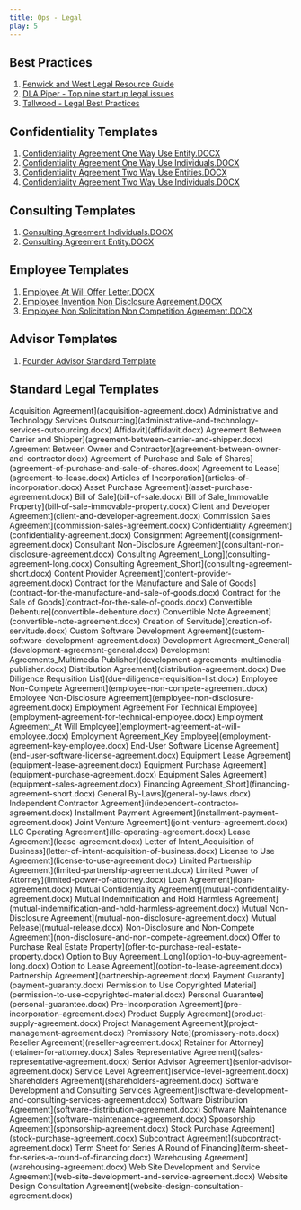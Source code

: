 ```yaml
---
title: Ops - Legal
play: 5
---
```


## Best Practices

  01. [Fenwick and West Legal Resource Guide](01-fenwick-and-west-legal-resource-guide.pdf)
  02. [DLA Piper - Top nine startup legal issues](02-dla-piper-top-nine-startup-legal-issues.pptx)
  03. [Tallwood - Legal Best Practices](03-tallwood-legal-best-practices.pdf)

## Confidentiality Templates

  01. [Confidentiality Agreement One Way Use Entity.DOCX](01-confidentiality-agreement-one-way-use-entity.docx)
  02. [Confidentiality Agreement One Way Use Individuals.DOCX](02-confidentiality-agreement-one-way-use-individuals.docx)
  03. [Confidentiality Agreement Two Way Use Entities.DOCX](03-confidentiality-agreement-two-way-use-entities.docx)
  04. [Confidentiality Agreement Two Way Use Individuals.DOCX](04-confidentiality-agreement-two-way-use-individuals.docx)

## Consulting Templates

  01. [Consulting Agreement Individuals.DOCX](01-consulting-agreement-individuals.docx)
  02. [Consulting Agreement Entity.DOCX](02-consulting-agreement-entity.docx)

## Employee Templates

  01. [Employee At Will Offer Letter.DOCX](01-employee-at-will-offer-letter.docx)
  02. [Employee Invention Non Disclosure Agreement.DOCX](02-employee-invention-non-disclosure-agreement.docx)
  03. [Employee Non Solicitation Non Competition Agreement.DOCX](03-employee-non-solicitation-non-competition-agreement.docx)

## Advisor Templates

  01. [Founder Advisor Standard Template](01-founder-advisor-standard-template.doc)

## Standard Legal Templates

 Acquisition Agreement](acquisition-agreement.docx)
 Administrative and Technology Services Outsourcing](administrative-and-technology-services-outsourcing.docx)
 Affidavit](affidavit.docx)
 Agreement Between Carrier and Shipper](agreement-between-carrier-and-shipper.docx)
 Agreement Between Owner and Contractor](agreement-between-owner-and-contractor.docx)
 Agreement of Purchase and Sale of Shares](agreement-of-purchase-and-sale-of-shares.docx)
 Agreement to Lease](agreement-to-lease.docx)
 Articles of Incorporation](articles-of-incorporation.docx)
 Asset Purchase Agreement](asset-purchase-agreement.docx)
 Bill of Sale](bill-of-sale.docx)
 Bill of Sale_Immovable Property](bill-of-sale-immovable-property.docx)
 Client and Developer Agreement](client-and-developer-agreement.docx)
 Commission Sales Agreement](commission-sales-agreement.docx)
 Confidentiality Agreement](confidentiality-agreement.docx)
 Consignment Agreement](consignment-agreement.docx)
 Consultant Non-Disclosure Agreement](consultant-non-disclosure-agreement.docx)
 Consulting Agreement_Long](consulting-agreement-long.docx)
 Consulting Agreement_Short](consulting-agreement-short.docx)
 Content Provider Agreement](content-provider-agreement.docx)
 Contract for the Manufacture and Sale of Goods](contract-for-the-manufacture-and-sale-of-goods.docx)
 Contract for the Sale of Goods](contract-for-the-sale-of-goods.docx)
 Convertible Debenture](convertible-debenture.docx)
 Convertible Note Agreement](convertible-note-agreement.docx)
 Creation of Servitude](creation-of-servitude.docx)
 Custom Software Development Agreement](custom-software-development-agreement.docx)
 Development Agreement_General](development-agreement-general.docx)
 Development Agreements_Multimedia Publisher](development-agreements-multimedia-publisher.docx)
 Distribution Agreement](distribution-agreement.docx)
 Due Diligence Requisition List](due-diligence-requisition-list.docx)
 Employee Non-Compete Agreement](employee-non-compete-agreement.docx)
 Employee Non-Disclosure Agreement](employee-non-disclosure-agreement.docx)
 Employment Agreement For Technical Employee](employment-agreement-for-technical-employee.docx)
 Employment Agreement_At Will Employee](employment-agreement-at-will-employee.docx)
 Employment Agreement_Key Employee](employment-agreement-key-employee.docx)
 End-User Software License Agreement](end-user-software-license-agreement.docx)
 Equipment Lease Agreement](equipment-lease-agreement.docx)
 Equipment Purchase Agreement](equipment-purchase-agreement.docx)
 Equipment Sales Agreement](equipment-sales-agreement.docx)
 Financing Agreement_Short](financing-agreement-short.docx)
 General By-Laws](general-by-laws.docx)
 Independent Contractor Agreement](independent-contractor-agreement.docx)
 Installment Payment Agreement](installment-payment-agreement.docx)
 Joint Venture Agreement](joint-venture-agreement.docx)
 LLC Operating Agreement](llc-operating-agreement.docx)
 Lease Agreement](lease-agreement.docx)
 Letter of Intent_Acquisition of Business](letter-of-intent-acquisition-of-business.docx)
 License to Use Agreement](license-to-use-agreement.docx)
 Limited Partnership Agreement](limited-partnership-agreement.docx)
 Limited Power of Attorney](limited-power-of-attorney.docx)
 Loan Agreement](loan-agreement.docx)
 Mutual Confidentiality Agreement](mutual-confidentiality-agreement.docx)
 Mutual Indemnification and Hold Harmless Agreement](mutual-indemnification-and-hold-harmless-agreement.docx)
 Mutual Non-Disclosure Agreement](mutual-non-disclosure-agreement.docx)
 Mutual Release](mutual-release.docx)
 Non-Disclosure and Non-Compete Agreement](non-disclosure-and-non-compete-agreement.docx)
 Offer to Purchase Real Estate Property](offer-to-purchase-real-estate-property.docx)
 Option to Buy Agreement_Long](option-to-buy-agreement-long.docx)
 Option to Lease Agreement](option-to-lease-agreement.docx)
 Partnership Agreement](partnership-agreement.docx)
 Payment Guaranty](payment-guaranty.docx)
 Permission to Use Copyrighted Material](permission-to-use-copyrighted-material.docx)
 Personal Guarantee](personal-guarantee.docx)
 Pre-Incorporation Agreement](pre-incorporation-agreement.docx)
 Product Supply Agreement](product-supply-agreement.docx)
 Project Management Agreement](project-management-agreement.docx)
 Promissory Note](promissory-note.docx)
 Reseller Agreement](reseller-agreement.docx)
 Retainer for Attorney](retainer-for-attorney.docx)
 Sales Representative Agreement](sales-representative-agreement.docx)
 Senior Advisor Agreement](senior-advisor-agreement.docx)
 Service Level Agreement](service-level-agreement.docx)
 Shareholders Agreement](shareholders-agreement.docx)
 Software Development and Consulting Services Agreement](software-development-and-consulting-services-agreement.docx)
 Software Distribution Agreement](software-distribution-agreement.docx)
 Software Maintenance Agreement](software-maintenance-agreement.docx)
 Sponsorship Agreement](sponsorship-agreement.docx)
 Stock Purchase Agreement](stock-purchase-agreement.docx)
 Subcontract Agreement](subcontract-agreement.docx)
 Term Sheet for Series A Round of Financing](term-sheet-for-series-a-round-of-financing.docx)
 Warehousing Agreement](warehousing-agreement.docx)
 Web Site Development and Service Agreement](web-site-development-and-service-agreement.docx)
 Website Design Consultation Agreement](website-design-consultation-agreement.docx)

